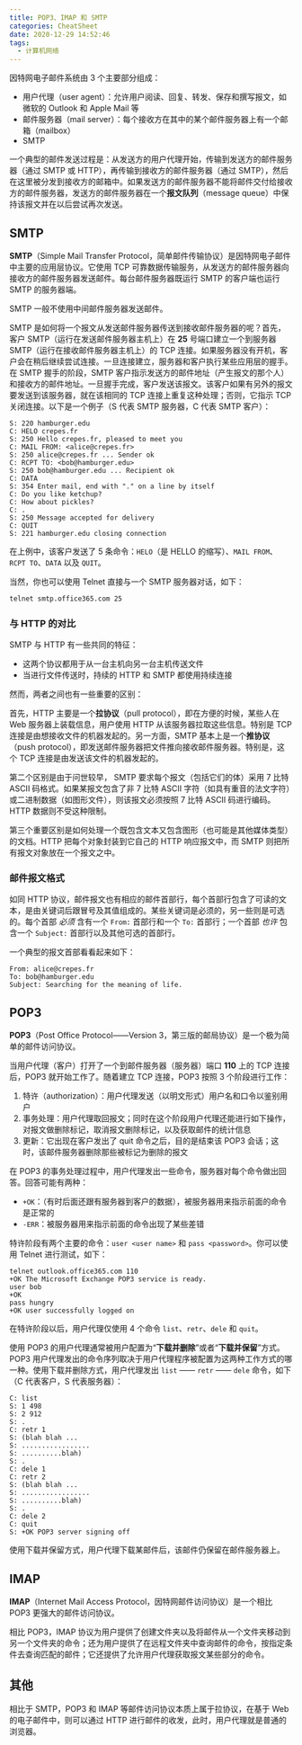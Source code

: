 ```yaml
---
title: POP3、IMAP 和 SMTP
categories: CheatSheet
date: 2020-12-29 14:52:46
tags:
  - 计算机网络
---
```


因特网电子邮件系统由 3 个主要部分组成：

- 用户代理（user agent）：允许用户阅读、回复、转发、保存和撰写报文，如微软的 Outlook 和 Apple Mail 等
- 邮件服务器（mail server）：每个接收方在其中的某个邮件服务器上有一个邮箱（mailbox）
- SMTP

一个典型的邮件发送过程是：从发送方的用户代理开始，传输到发送方的邮件服务器（通过 SMTP 或 HTTP），再传输到接收方的邮件服务器（通过 SMTP），然后在这里被分发到接收方的邮箱中。如果发送方的邮件服务器不能将邮件交付给接收方的邮件服务器，发送方的邮件服务器在一个**报文队列**（message queue）中保持该报文并在以后尝试再次发送。

<!-- more -->

## SMTP

**SMTP**（Simple Mail Transfer Protocol，简单邮件传输协议）是因特网电子邮件中主要的应用层协议。它使用 TCP 可靠数据传输服务，从发送方的邮件服务器向接收方的邮件服务器发送邮件。每台邮件服务器既运行 SMTP 的客户端也运行 SMTP 的服务器端。

SMTP 一般不使用中间邮件服务器发送邮件。

SMTP 是如何将一个报文从发送邮件服务器传送到接收邮件服务器的呢？首先，客户 SMTP（运行在发送邮件服务器主机上）在 **25** 号端口建立一个到服务器 SMTP（运行在接收邮件服务器主机上）的 TCP 连接。如果服务器没有开机，客户会在稍后继续尝试连接。一旦连接建立，服务器和客户执行某些应用层的握手。在 SMTP 握手的阶段，SMTP 客户指示发送方的邮件地址（产生报文的那个人）和接收方的邮件地址。一旦握手完成，客户发送该报文。该客户如果有另外的报文要发送到该服务器，就在该相同的 TCP 连接上重复这种处理；否则，它指示 TCP 关闭连接。以下是一个例子（S 代表 SMTP 服务器，C 代表 SMTP 客户）：

```text
S: 220 hamburger.edu
C: HELO crepes.fr
S: 250 Hello crepes.fr, pleased to meet you
C: MAIL FROM: <alice@crepes.fr>
S: 250 alice@crepes.fr ... Sender ok
C: RCPT TO: <bob@hamburger.edu>
S: 250 bob@hamburger.edu ... Recipient ok
C: DATA
S: 354 Enter mail, end with "." on a line by itself
C: Do you like ketchup?
C: How about pickles?
C: .
S: 250 Message accepted for delivery
C: QUIT
S: 221 hamburger.edu closing connection
```

在上例中，该客户发送了 5 条命令：`HELO`（是 HELLO 的缩写）、`MAIL FROM`、`RCPT TO`、`DATA` 以及 `QUIT`。

当然，你也可以使用 Telnet 直接与一个 SMTP 服务器对话，如下：

```sh
telnet smtp.office365.com 25
```

### 与 HTTP 的对比

SMTP 与 HTTP 有一些共同的特征：

- 这两个协议都用于从一台主机向另一台主机传送文件
- 当进行文件传送时，持续的 HTTP 和 SMTP 都使用持续连接

然而，两者之间也有一些重要的区别：

首先，HTTP 主要是一个**拉协议**（pull protocol），即在方便的时候，某些人在 Web 服务器上装载信息，用户使用 HTTP 从该服务器拉取这些信息。特别是 TCP 连接是由想接收文件的机器发起的。另一方面，SMTP 基本上是一个**推协议**（push protocol），即发送邮件服务器把文件推向接收邮件服务器。特别是，这个 TCP 连接是由发送该文件的机器发起的。

第二个区别是由于问世较早， SMTP 要求每个报文（包括它们的体）采用 7 比特 ASCII 码格式。如果某报文包含了非 7 比特 ASCII 字符（如具有重音的法文字符）或二进制数据（如图形文件），则该报文必须按照 7 比特 ASCII 码进行编码。HTTP 数据则不受这种限制。

第三个重要区别是如何处理一个既包含文本又包含图形（也可能是其他媒体类型）的文档。HTTP 把每个对象封装到它自己的 HTTP 响应报文中，而 SMTP 则把所有报文对象放在一个报文之中。

### 邮件报文格式

如同 HTTP 协议，邮件报文也有相应的邮件首部行，每个首部行包含了可读的文本，是由关键词后跟冒号及其值组成的。某些关键词是必须的，另一些则是可选的。每个首部 *必须* 含有一个 `From:` 首部行和一个 `To:` 首部行；一个首部 *也许* 包含一个 `Subject:` 首部行以及其他可选的首部行。

一个典型的报文首部看看起来如下：

```text
From: alice@crepes.fr
To: bob@hamburger.edu
Subject: Searching for the meaning of life.
```

## POP3

**POP3**（Post Office Protocol——Version 3，第三版的邮局协议）是一个极为简单的邮件访问协议。

当用户代理（客户）打开了一个到邮件服务器（服务器）端口 **110** 上的 TCP 连接后，POP3 就开始工作了。随着建立 TCP 连接，POP3 按照 3 个阶段进行工作：

1. 特许（authorization）：用户代理发送（以明文形式）用户名和口令以鉴别用户
2. 事务处理：用户代理取回报文；同时在这个阶段用户代理还能进行如下操作，对报文做删除标记，取消报文删除标记，以及获取邮件的统计信息
3. 更新：它出现在客户发出了 quit 命令之后，目的是结束该 POP3 会话；这时，该邮件服务器删除那些被标记为删除的报文

在 POP3 的事务处理过程中，用户代理发出一些命令，服务器对每个命令做出回答。回答可能有两种：

- `+OK`：（有时后面还跟有服务器到客户的数据），被服务器用来指示前面的命令是正常的
- `-ERR`：被服务器用来指示前面的命令出现了某些差错

特许阶段有两个主要的命令：`user <user name>` 和 `pass <password>`。你可以使用 Telnet 进行测试，如下：

```text
telnet outlook.office365.com 110
+OK The Microsoft Exchange POP3 service is ready.
user bob
+OK
pass hungry
+OK user successfully logged on
```

在特许阶段以后，用户代理仅使用 4 个命令 `list`、`retr`、`dele` 和 `quit`。

使用 POP3 的用户代理通常被用户配置为“**下载并删除**”或者“**下载并保留**”方式。POP3 用户代理发出的命令序列取决于用户代理程序被配置为这两种工作方式的哪一种。使用下载并删除方式，用户代理发出 `list` —— `retr` —— `dele` 命令，如下（C 代表客户，S 代表服务器）：

```text
C: list
S: 1 498
S: 2 912
S: .
C: retr 1
S: (blah blah ...
S: .................
S: ..........blah)
S: .
C: dele 1
C: retr 2
S: (blah blah ...
S: .................
S: ..........blah)
S: .
C: dele 2
C: quit
S: +OK POP3 server signing off
```

使用下载并保留方式，用户代理下载某邮件后，该邮件仍保留在邮件服务器上。

## IMAP

**IMAP**（Internet Mail Access Protocol，因特网邮件访问协议）是一个相比 POP3 更强大的邮件访问协议。

相比 POP3，IMAP 协议为用户提供了创建文件夹以及将邮件从一个文件夹移动到另一个文件夹的命令；还为用户提供了在远程文件夹中查询邮件的命令，按指定条件去查询匹配的邮件；它还提供了允许用户代理获取报文某些部分的命令。

## 其他

相比于 SMTP，POP3 和 IMAP 等邮件访问协议本质上属于拉协议，在基于 Web 的电子邮件中，则可以通过 HTTP 进行邮件的收发，此时，用户代理就是普通的浏览器。
